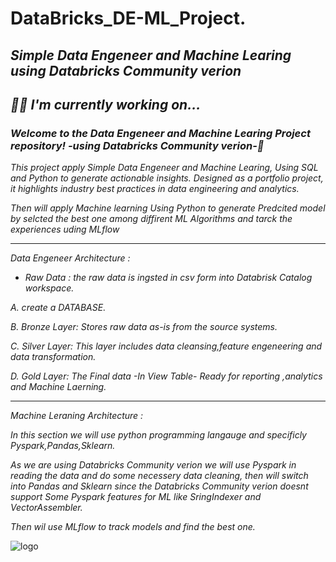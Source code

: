 # DataBricks_DE-ML_Project.


## *Simple Data Engeneer and Machine Learing using Databricks Community verion*

## *👩‍💻 I'm currently working on...*

### *Welcome to the Data Engeneer and Machine Learing Project repository!  -using Databricks Community verion-🚀*

*This project apply Simple Data Engeneer and Machine Learing, Using SQL and Python to generate actionable insights. Designed as a portfolio project, it highlights industry best practices in data engineering and analytics.*

*Then will apply Machine learning Using Python to generate Predcited model by selcted the best one among diffirent ML Algorithms and tarck the experiences uding MLflow*

----------

*Data Engeneer Architecture :*

* *Raw Data : the raw data is ingsted in csv form into Databrisk Catalog workspace.*

*A. create a DATABASE.*

*B. Bronze Layer: Stores raw data as-is from the source systems.*

*C. Silver Layer: This layer includes data cleansing,feature engeneering and data transformation.*

*D. Gold Layer: The Final data -In View Table- Ready for reporting ,analytics and Machine Laerning.*

----------

*Machine Leraning Architecture :*

*In this section we will use python programming langauge and specificly Pyspark,Pandas,Sklearn.*

*As we are using Databricks Community verion we will use Pyspark in reading the data and do some necessery data cleaning, then will switch into Pandas and Sklearn since the Databricks Community verion doesnt support Some Pyspark features for ML like SringIndexer and VectorAssembler.*

*Then wil use MLflow to track models and find the best one.*


![logo](docs/HousePrices.drawio.png)
